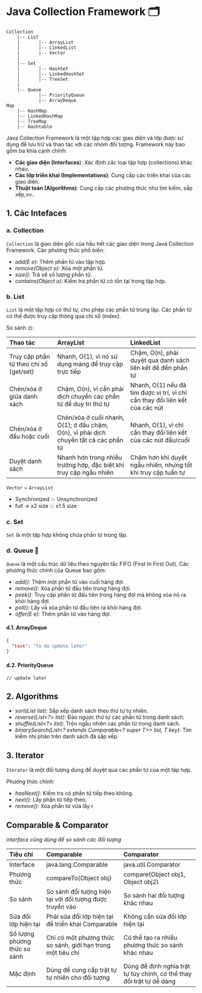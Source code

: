 # Java Collection Framework 🗂️
```
Collection
    |-- List
    |       |-- ArrayList
    |       |-- LinkedList
    |       |-- Vector
    |
    |-- Set
    |       |-- HashSet
    |       |-- LinkedHashSet
    |       |-- TreeSet
    |
    |-- Queue
            |-- PriorityQueue
            |-- ArrayDeque
Map
    |-- HashMap
    |-- LinkedHashMap
    |-- TreeMap
    |-- Hashtable
```
Java Collection Framework là một tập hợp các giao diện và lớp được sử dụng để lưu trữ và thao tác với các nhóm đối tượng. Framework này bao gồm ba khía cạnh chính:

- **Các giao diện (Interfaces**): Xác định các loại tập hợp (collections) khác nhau.
- **Các lớp triển khai (Implementations)**: Cung cấp các triển khai của các giao diện.
- **Thuật toán (Algorithms)**: Cung cấp các phương thức như tìm kiếm, sắp xếp,vv..

## 1. Các Intefaces
### a. Collection
`Collection` là giao diện gốc của hầu hết các giao diện trong Java Collection Framework. Các phương thức phổ biến:

- _add(E e)_: Thêm phần tử vào tập hợp.
- _remove(Object o)_: Xóa một phần tử.
- _size()_: Trả về số lượng phần tử.
- _contains(Object o)_: Kiểm tra phần tử có tồn tại trong tập hợp.

### b. List
`List` là một tập hợp có thứ tự, cho phép các phần tử trùng lặp. Các phần tử có thể được truy cập thông qua chỉ số (index).

So sánh ⚖️:

|**Thao tác**|**ArrayList**|**LinkedList**|
| :--- | :--- | :--- |
|Truy cập phần tử theo chỉ số (get/set)|	Nhanh, O(1), vì nó sử dụng mảng để truy cập trực tiếp|Chậm, O(n), phải duyệt qua danh sách liên kết để đến phần tử|
|Chèn/xóa ở giữa danh sách|	Chậm, O(n), vì cần phải dịch chuyển các phần tử để duy trì thứ tự|Nhanh, O(1) nếu đã tìm được vị trí, vì chỉ cần thay đổi liên kết của các nút
|Chèn/xóa ở đầu hoặc cuối| Chèn/xóa ở cuối nhanh, O(1); ở đầu chậm, O(n), vì phải dịch chuyển tất cả các phần tử| Nhanh, O(1), vì chỉ cần thay đổi liên kết của các nút đầu/cuối
|Duyệt danh sách| Nhanh hơn trong nhiều trường hợp, đặc biệt khi truy cập ngẫu nhiên|Chậm hơn khi duyệt ngẫu nhiên, nhưng tốt khi truy cập tuần tự|

`Vector` ~ `ArrayList`
- Synchronized 💥 Unsynchronized
- full → x2 size 💥 x1.5 size

### c. Set
`Set` là một tập hợp không chứa phần tử trùng lặp.

### d. Queue 🚦
`Queue` là một cấu trúc dữ liệu theo nguyên tắc FIFO (First In First Out).
Các phương thức chính của Queue bao gồm:

- _add()_: Thêm một phần tử vào cuối hàng đợi.
- _remove()_: Xóa phần tử đầu tiên trong hàng đợi.
- _peek()_: Truy cập phần tử đầu tiên trong hàng đợi mà không xóa nó ra khỏi hàng đợi.
- _poll()_: Lấy và xóa phần tử đầu tiên ra khỏi hàng đợi.
- _offer(E e)_: Thêm phần tử vào hàng đợi.
#### d.1. ArrayDeque
```json
{
  "task": "To do update later"
}
```
#### d.2. PriorityQueue
`// update later`

## 2. Algorithms
- _sort(List<T> list)_: Sắp xếp danh sách theo thứ tự tự nhiên.
- _reverse(List<?> list)_: Đảo ngược thứ tự các phần tử trong danh sách.
- _shuffle(List<?> list)_: Trộn ngẫu nhiên các phần tử trong danh sách.
- _binarySearch(List<? extends Comparable<? super T>> list, T key)_: Tìm kiếm nhị phân trên danh sách đã sắp xếp.

## 3. Iterator 
`Iterator` là một đối tượng dùng để duyệt qua các phần tử của một tập hợp.

Phương thức chính:

- _hasNext()_: Kiểm tra có phần tử tiếp theo không.
- _next()_: Lấy phần tử tiếp theo.
- _remove()_: Xóa phần tử vừa lấy r

## Comparable & Comparator
_interface cũng dùng để so sánh các đối tượng_

|Tiêu chí|Comparable|Comparator|
| :--- | :--- | :---|
|Interface|java.lang.Comparable|java.util.Comparator
|Phương thức|compareTo(Object obj)|compare(Object obj1, Object obj2)
|So sánh|So sánh đối tượng hiện tại với đối tượng được truyền vào|So sánh hai đối tượng khác nhau
|Sửa đổi lớp hiện tại|Phải sửa đổi lớp hiện tại để triển khai Comparable|Không cần sửa đổi lớp hiện tại
|Số lượng phương thức so sánh|Chỉ có một phương thức so sánh, giới hạn trong một tiêu chí|Có thể tạo ra nhiều phương thức so sánh khác nhau
|Mặc định|Dùng để cung cấp trật tự tự nhiên cho đối tượng|Dùng để định nghĩa trật tự tùy chỉnh, có thể thay đổi trật tự dễ dàng
